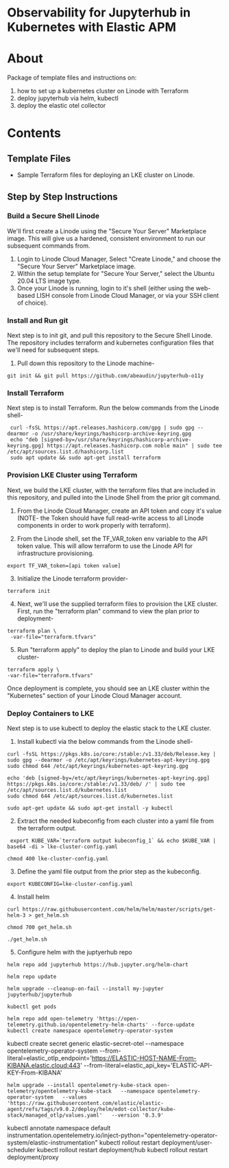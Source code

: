 Observability for Jupyterhub in Kubernetes with Elastic APM
======================

# About

Package of template files and instructions on:
1. how to set up a kubernetes cluster on Linode with Terraform
2. deploy jupyterhub via helm, kubectl
3. deploy the elastic otel collector
   
# Contents

## Template Files
- Sample Terraform files for deploying an LKE cluster on Linode.


## Step by Step Instructions


### Build a Secure Shell Linode
We'll first create a Linode using the "Secure Your Server" Marketplace image. This will give us a hardened, consistent environment to run our subsequent commands from. 

1. Login to Linode Cloud Manager, Select "Create Linode," and choose the "Secure Your Server" Marketplace image. 
2. Within the setup template for "Secure Your Server," select the Ubuntu 20.04 LTS image type. 
3. Once your Linode is running, login to it's shell (either using the web-based LISH console from Linode Cloud Manager, or via your SSH client of choice).

### Install and Run git 

Next step is to init git, and pull this repository to the Secure Shell Linode. The repository includes terraform and kubernetes configuration files that we'll need for subsequent steps.

1. Pull down this repository to the Linode machine-

```
git init && git pull https://github.com/abeaudin/jupyterhub-o11y
```

### Install Terraform 

Next step is to install Terraform. Run the below commands from the Linode shell-

```
 curl -fsSL https://apt.releases.hashicorp.com/gpg | sudo gpg --dearmor -o /usr/share/keyrings/hashicorp-archive-keyring.gpg
 echo "deb [signed-by=/usr/share/keyrings/hashicorp-archive-keyring.gpg] https://apt.releases.hashicorp.com noble main" | sudo tee /etc/apt/sources.list.d/hashicorp.list
 sudo apt update && sudo apt-get install terraform
  ```

### Provision LKE Cluster using Terraform

Next, we build the LKE cluster, with the terraform files that are included in this repository, and pulled into the Linode Shell from the prior git command.

1. From the Linode Cloud Manager, create an API token and copy it's value (NOTE- the Token should have full read-write access to all Linode components in order to work properly with terraform).

2. From the Linode shell, set the TF_VAR_token env variable to the API token value. This will allow terraform to use the Linode API for infrastructure provisioning.
```
export TF_VAR_token=[api token value]
```
3. Initialize the Linode terraform provider-
```
terraform init 
```
4. Next, we'll use the supplied terraform files to provision the LKE cluster. First, run the "terraform plan" command to view the plan prior to deployment-
```
terraform plan \
 -var-file="terraform.tfvars"
 ```
 5. Run "terraform apply" to deploy the plan to Linode and build your LKE cluster-
 ```
 terraform apply \
 -var-file="terraform.tfvars"
 ```
Once deployment is complete, you should see an LKE cluster within the "Kubernetes" section of your Linode Cloud Manager account.

### Deploy Containers to LKE 

Next step is to use kubectl to deploy the elastic stack to the LKE cluster. 

1. Install kubectl via the below commands from the Linode shell-
```
curl -fsSL https://pkgs.k8s.io/core:/stable:/v1.33/deb/Release.key | sudo gpg --dearmor -o /etc/apt/keyrings/kubernetes-apt-keyring.gpg
sudo chmod 644 /etc/apt/keyrings/kubernetes-apt-keyring.gpg 
```
```
echo 'deb [signed-by=/etc/apt/keyrings/kubernetes-apt-keyring.gpg] https://pkgs.k8s.io/core:/stable:/v1.33/deb/ /' | sudo tee /etc/apt/sources.list.d/kubernetes.list
sudo chmod 644 /etc/apt/sources.list.d/kubernetes.list
```
```
sudo apt-get update && sudo apt-get install -y kubectl
```
2. Extract the needed kubeconfig from each cluster into a yaml file from the terraform output.
```
 export KUBE_VAR=`terraform output kubeconfig_1` && echo $KUBE_VAR | base64 -di > lke-cluster-config.yaml
```
```
chmod 400 lke-cluster-config.yaml
```
3. Define the yaml file output from the prior step as the kubeconfig.
```
export KUBECONFIG=lke-cluster-config.yaml
```
4. Install helm
```
curl https://raw.githubusercontent.com/helm/helm/master/scripts/get-helm-3 > get_helm.sh
```
```
chmod 700 get_helm.sh
```
```
./get_helm.sh
```

5. Configure helm with the juptyerhub repo
```
helm repo add jupyterhub https://hub.jupyter.org/helm-chart
```
```
helm repo update
```


```
helm upgrade --cleanup-on-fail --install my-jupyter jupyterhub/jupyterhub 
```
```
kubectl get pods
```
```
helm repo add open-telemetry 'https://open-telemetry.github.io/opentelemetry-helm-charts' --force-update
kubectl create namespace opentelemetry-operator-system
```
kubectl create secret generic elastic-secret-otel   --namespace opentelemetry-operator-system   --from-literal=elastic_otlp_endpoint='https://ELASTIC-HOST-NAME-From-KIBANA.elastic.cloud:443'   --from-literal=elastic_api_key='ELASTIC-API-KEY-From-KIBANA'
```
helm upgrade --install opentelemetry-kube-stack open-telemetry/opentelemetry-kube-stack   --namespace opentelemetry-operator-system   --values 'https://raw.githubusercontent.com/elastic/elastic-agent/refs/tags/v9.0.2/deploy/helm/edot-collector/kube-stack/managed_otlp/values.yaml'   --version '0.3.9'
```

kubectl annotate namespace default instrumentation.opentelemetry.io/inject-python="opentelemetry-operator-system/elastic-instrumentation"
kubectl rollout restart deployment/user-scheduler
kubectl rollout restart deployment/hub
kubectl rollout restart deployment/proxy
